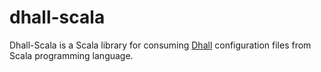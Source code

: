 # dhall-scala

Dhall-Scala is a Scala library for consuming [Dhall](https://github.com/Gabriel439/Haskell-Dhall-Library) configuration files from Scala programming language. 